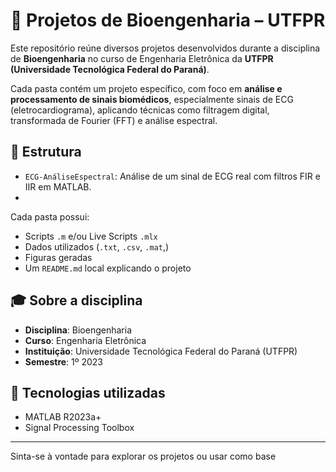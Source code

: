 # 📁 Projetos de Bioengenharia – UTFPR

Este repositório reúne diversos projetos desenvolvidos durante a disciplina de **Bioengenharia** no curso de Engenharia Eletrônica da **UTFPR (Universidade Tecnológica Federal do Paraná)**.

Cada pasta contém um projeto específico, com foco em **análise e processamento de sinais biomédicos**, especialmente sinais de ECG (eletrocardiograma), aplicando técnicas como filtragem digital, transformada de Fourier (FFT) e análise espectral.

## 📂 Estrutura

- `ECG-AnáliseEspectral`: Análise de um sinal de ECG real com filtros FIR e IIR em MATLAB.
- 

Cada pasta possui:

- Scripts `.m` e/ou Live Scripts `.mlx`
- Dados utilizados (`.txt`, `.csv`, `.mat`,)
- Figuras geradas
- Um `README.md` local explicando o projeto

## 🎓 Sobre a disciplina

- **Disciplina**: Bioengenharia
- **Curso**: Engenharia Eletrônica
- **Instituição**: Universidade Tecnológica Federal do Paraná (UTFPR)
- **Semestre**: 1º 2023   

## 🚀 Tecnologias utilizadas

- MATLAB R2023a+
- Signal Processing Toolbox

---

Sinta-se à vontade para explorar os projetos ou usar como base


